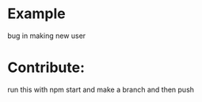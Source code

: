 # Example
bug in making new user

# Contribute:
run this with npm start and make a branch and then push
